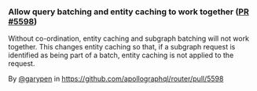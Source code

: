 ### Allow query batching and entity caching to work together ([PR #5598](https://github.com/apollographql/router/pull/5598))

Without co-ordination, entity caching and subgraph batching will not work together. This changes entity caching so that, if a subgraph request is identified as being part of a batch, entity caching is not applied to the request.

By [@garypen](https://github.com/garypen) in https://github.com/apollographql/router/pull/5598